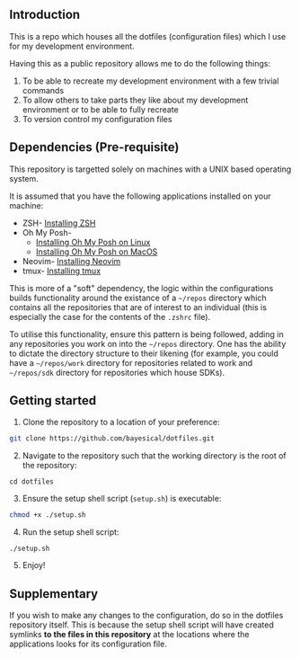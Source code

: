 ## Introduction

This is a repo which houses all the dotfiles (configuration files) which I use for my development environment.

Having this as a public repository allows me to do the following things:

1. To be able to recreate my development environment with a few trivial commands
2. To allow others to take parts they like about my development environment or to be able to fully recreate
3. To version control my configuration files

## Dependencies (Pre-requisite)

This repository is targetted solely on machines with a UNIX based operating system.

It is assumed that you have the following applications installed on your machine:

* ZSH- [Installing ZSH](https://github.com/ohmyzsh/ohmyzsh/wiki/Installing-ZSH)
* Oh My Posh-
    - [Installing Oh My Posh on Linux](https://ohmyposh.dev/docs/installation/linux)
    - [Installing Oh My Posh on MacOS](https://ohmyposh.dev/docs/installation/macos)
* Neovim- [Installing Neovim](https://github.com/neovim/neovim/wiki/Installing-Neovim/921fe8c40c34dd1f3fb35d5b48c484db1b8ae94b)
* tmux- [Installing tmux](https://github.com/tmux/tmux/wiki/Installing#installing-tmux)

This is more of a "soft" dependency, the logic within the configurations builds functionality around the existance of a `~/repos` directory which contains all the repositories that are of interest to an individual (this is especially the case for the contents of the `.zshrc` file).

To utilise this functionality, ensure this pattern is being followed, adding in any repositories you work on into the `~/repos` directory. One has the ability to dictate the directory structure to their likening (for example, you could have a `~/repos/work` directory for repositories related to work and `~/repos/sdk` directory for repositories which house SDKs).

## Getting started

1. Clone the repository to a location of your preference:
```sh
git clone https://github.com/bayesical/dotfiles.git
```

2. Navigate to the repository such that the working directory is the root of the repository:
```
cd dotfiles
```

3. Ensure the setup shell script (`setup.sh`) is executable:
```sh
chmod +x ./setup.sh
```

4. Run the setup shell script:
```
./setup.sh
```

5. Enjoy!

## Supplementary

If you wish to make any changes to the configuration, do so in the dotfiles repository itself. This is because the setup shell script will have created symlinks **to the files in this repository** at the locations where the applications looks for its configuration file.

